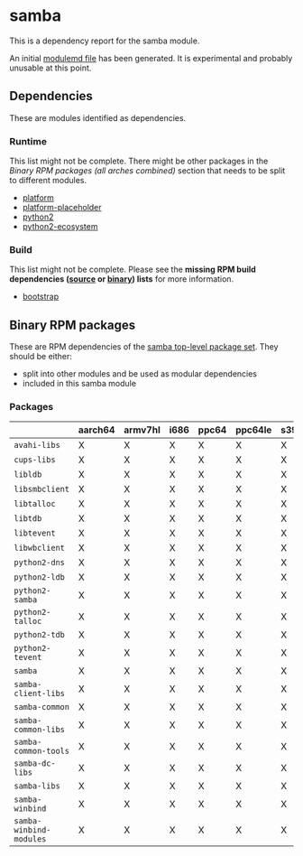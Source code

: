 # samba
This is a dependency report for the samba module.

An initial [modulemd file](samba.yaml) has been generated. It is experimental and probably unusable at this point.
## Dependencies
These are modules identified as dependencies.
### Runtime
This list might not be complete. There might be other packages in the *Binary RPM packages (all arches combined)* section that needs to be split to different modules.
* [platform](../platform)
* [platform-placeholder](../platform-placeholder)
* [python2](../python2)
* [python2-ecosystem](../python2-ecosystem)
### Build
This list might not be complete.
Please see the **missing RPM build dependencies ([source](all/buildtime-source-packages-short.txt) or [binary](all/buildtime-binary-packages-short.txt)) lists** for more information.
* [bootstrap](../bootstrap)
## Binary RPM packages
These are RPM dependencies of the [samba top-level package set](samba.csv). They should be either:
* split into other modules and be used as modular dependencies
* included in this samba module
### Packages
| |aarch64 |armv7hl |i686 |ppc64 |ppc64le |s390x |x86_64 |
|---|---|---|---|---|---|---|---|
| `avahi-libs` | X | X | X | X | X | X | X |
| `cups-libs` | X | X | X | X | X | X | X |
| `libldb` | X | X | X | X | X | X | X |
| `libsmbclient` | X | X | X | X | X | X | X |
| `libtalloc` | X | X | X | X | X | X | X |
| `libtdb` | X | X | X | X | X | X | X |
| `libtevent` | X | X | X | X | X | X | X |
| `libwbclient` | X | X | X | X | X | X | X |
| `python2-dns` | X | X | X | X | X | X | X |
| `python2-ldb` | X | X | X | X | X | X | X |
| `python2-samba` | X | X | X | X | X | X | X |
| `python2-talloc` | X | X | X | X | X | X | X |
| `python2-tdb` | X | X | X | X | X | X | X |
| `python2-tevent` | X | X | X | X | X | X | X |
| `samba` | X | X | X | X | X | X | X |
| `samba-client-libs` | X | X | X | X | X | X | X |
| `samba-common` | X | X | X | X | X | X | X |
| `samba-common-libs` | X | X | X | X | X | X | X |
| `samba-common-tools` | X | X | X | X | X | X | X |
| `samba-dc-libs` | X | X | X | X | X | X | X |
| `samba-libs` | X | X | X | X | X | X | X |
| `samba-winbind` | X | X | X | X | X | X | X |
| `samba-winbind-modules` | X | X | X | X | X | X | X |
